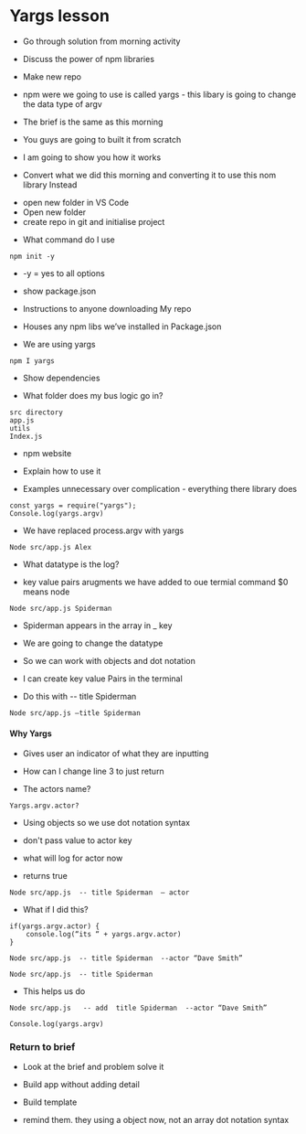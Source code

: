
# Yargs lesson

- Go through solution from morning activity

- Discuss the power of npm libraries 

- Make new repo

- npm were we going to use is called yargs - this libary is going to change the data type of argv 

- The brief is the same as this morning 

- You guys are going to built it from scratch

- I am going to show you how it works 

- Convert what we did this morning and converting it to use this nom library 
Instead

* open new folder in VS Code
* Open new folder
* create repo in git and initialise project

- What command do I use 

```
npm init -y
```
* -y = yes to all options 

* show package.json
- Instructions to anyone downloading My repo 

- Houses any npm libs we’ve installed in Package.json 

- We are using yargs

```
npm I yargs 
```

* Show dependencies 

- What folder does my bus logic go in?

```
src directory
app.js 
utils 
Index.js 
```

* npm website 
* Explain how to use it 

* Examples unnecessary over complication - everything there library does 

```
const yargs = require("yargs");
Console.log(yargs.argv)
```

* We have replaced process.argv with yargs 

```
Node src/app.js Alex
```

- What datatype is the log?

- key value pairs  arugments we have added to oue termial command $0 means node 

```
Node src/app.js Spiderman 
```

* Spiderman appears in the array in _ key

- We are going to change the datatype

- So we can work with objects and dot notation 

- I can create key value Pairs in the terminal 

* Do this with -- title Spiderman 

```
Node src/app.js —title Spiderman 
```

#### Why Yargs

* Gives user an indicator of what they are inputting 

- How can I change line 3 to just return 

- The actors name?

```
Yargs.argv.actor?
```
- Using objects so we use dot notation syntax 

* don't pass value to actor key

- what will log for actor now
* returns true

```
Node src/app.js  -- title Spiderman  — actor
```

- What if I did this?

```
if(yargs.argv.actor) { 
	console.log(“its “ + yargs.argv.actor)
}
```

```
Node src/app.js  -- title Spiderman  --actor “Dave Smith”

```

```
Node src/app.js  -- title Spiderman 
```

- This helps us do

```
Node src/app.js   -- add  title Spiderman  --actor “Dave Smith”
```

```
Console.log(yargs.argv) 
``` 

### Return to brief 

* Look at the brief and problem solve it 

* Build app without adding detail 

* Build template

* remind them. they using a object now, not an array dot notation syntax
 
